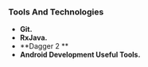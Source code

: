 ### Tools And Technologies

* **Git.**
* **RxJava.**
* **Dagger 2 **
* **Android Development Useful Tools.**



